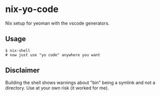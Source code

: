 # nix-yo-code

Nix setup for yeoman with the vscode generators.

## Usage

```shell
$ nix-shell
# now just use "yo code" anywhere you want
```

## Disclaimer

Building the shell shows warnings about "bin" being a symlink and not a directory. Use at your own risk (it worked for me).
